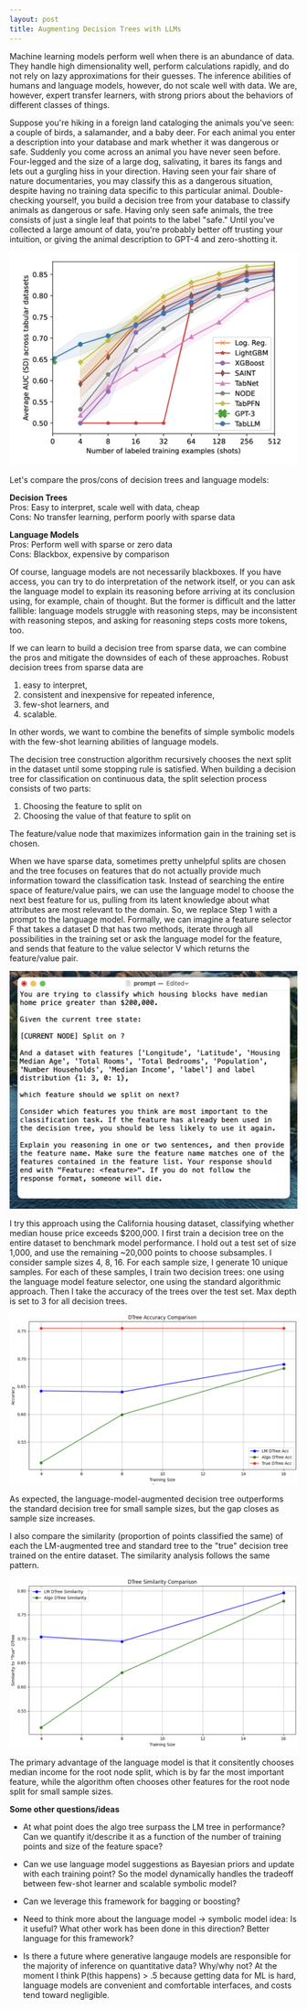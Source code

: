 ```yaml
---
layout: post
title: Augmenting Decision Trees with LLMs
---
```


Machine learning models perform well when there is an abundance of data. They handle high dimensionality well, perform calculations rapidly, and do not rely on lazy approximations for their guesses. The inference abilities of humans and language models, however, do not scale well with data. We are, however, expert transfer learners, with strong priors about the behaviors of different classes of things.

Suppose you're hiking in a foreign land cataloging the animals you've seen: a couple of birds, a salamander, and a baby deer. For each animal you enter a description into your database and mark whether it was dangerous or safe. Suddenly you come across an animal you have never seen before. Four-legged and the size of a large dog, salivating, it bares its fangs and lets out a gurgling hiss in your direction. Having seen your fair share of nature documentaries, you may classify this as a dangerous situation, despite having no training data specific to this particular animal. Double-checking yourself, you build a decision tree from your database to classify animals as dangerous or safe. Having only seen safe animals, the tree consists of just a single leaf that points to the label "safe." Until you've collected a large amount of data, you're probably better off trusting your intuition, or giving the animal description to GPT-4 and zero-shotting it.

![](/assets/tab-llm-1.png)

Let's compare the pros/cons of decision trees and language models:

**Decision Trees**  
Pros: Easy to interpret, scale well with data, cheap  
Cons: No transfer learning, perform poorly with sparse data

**Language Models**  
Pros: Perform well with sparse or zero data  
Cons: Blackbox, expensive by comparison

Of course, language models are not necessarily blackboxes. If you have access, you can try to do interpretation of the network itself, or you can ask the language model to explain its reasoning before arriving at its conclusion using, for example, chain of thought. But the former is difficult and the latter fallible: language models struggle with reasoning steps, may be inconsistent with reasoning stepos, and asking for reasoning steps costs more tokens, too.

If we can learn to build a decision tree from sparse data, we can combine the pros and mitigate the downsides of each of these approaches. Robust decision trees from sparse data are

1. easy to interpret,
2. consistent and inexpensive for repeated inference,
3. few-shot learners, and
4. scalable.

In other words, we want to combine the benefits of simple symbolic models with the few-shot learning abilities of language models.

The decision tree construction algorithm recursively chooses the next split in the dataset until some stopping rule is satisfied. When building a decision tree for classification on continuous data, the split selection process consists of two parts:

1. Choosing the feature to split on
2. Choosing the value of that feature to split on

The feature/value node that  maximizes information gain in the training set is chosen.

When we have sparse data, sometimes pretty unhelpful splits are chosen and the tree focuses on features that do not actually provide much information toward the classification task. Instead of searching the entire space of feature/value pairs, we can use the language model to choose the next best feature for us, pulling from its latent knowledge about what attributes are most relevant to the domain. So, we replace Step 1 with a prompt to the language model. Formally, we can imagine a feature selector F that takes a dataset D that has two methods,  iterate through all possibilities in the training set or ask the language model for the feature, and sends that feature to the value selector V which returns the feature/value pair.

![](/assets/dtree-lm-prompt-1.png)

I try this approach using the California housing dataset, classifying whether median house price exceeds $200,000. I first train a decision tree on the entire dataset to benchmark model performance. I hold out a test set of size 1,000, and use the remaining ~20,000 points to choose subsamples. I consider sample sizes 4, 8, 16. For each sample size, I generate 10 unique samples. For each of these samples, I train two decision trees: one using the language model feature selector, one using the standard algorithmic approach. Then I take the accuracy of the trees over the test set. Max depth is set to 3 for all decision trees.

![](/assets/dtree-lm-acc-1.png)

As expected, the language-model-augmented decision tree outperforms the standard decision tree for small sample sizes, but the gap closes as sample size increases.

I also compare the similarity (proportion of points classified the same) of each the LM-augmented tree and standard tree to the "true" decision tree trained on the entire dataset. The similarity analysis follows the same pattern.

![](/assets/dtree-lm-sim-1.png)

The primary advantage of the language model is that it consitently chooses median income for the root node split, which is by far the most important feature, while the algorithm often chooses other features for the root node split for small sample sizes.

**Some other questions/ideas**

- At what point does the algo tree surpass the LM tree in performance? Can we quantify it/describe it as a function of the number of training points and size of the feature space?

- Can we use language model suggestions as Bayesian priors and update with each training point? So the model dynamically handles the tradeoff between few-shot learner and scalable symbolic model?

- Can we leverage this framework for bagging or boosting?

- Need to think more about the language model -> symbolic model idea: Is it useful? What other work has been done in this direction? Better language for this framework?

- Is there a future where generative langauge models are responsible for the majority of inference on quantitative data? Why/why not? At the moment I think P(this happens) > .5 because getting data for ML is hard, language models are convenient and comfortable interfaces, and costs tend toward negligible.
